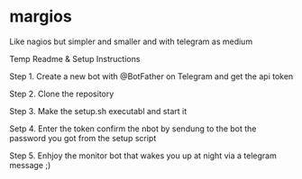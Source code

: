 # margios
Like nagios but simpler and smaller and with telegram as medium

Temp Readme & Setup Instructions

Step 1. Create a new bot with @BotFather on Telegram and get the api token

Step 2. Clone the repository

Step 3. Make the setup.sh executabl and start it

Setp 4. Enter the token confirm the nbot by sendung to the bot the password you got from the setup script

Step 5. Enhjoy the monitor bot that wakes you up at night via a telegram message ;)
